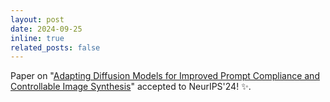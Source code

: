 ```yaml
---
layout: post
date: 2024-09-25
inline: true
related_posts: false
---
```


Paper on "[Adapting Diffusion Models for Improved Prompt Compliance and Controllable Image Synthesis](https://proceedings.neurips.cc/paper_files/paper/2024/file/0d3090c00d6e877c6e7267efe2734e1b-Paper-Conference.pdf)" accepted to NeurIPS'24! :sparkles:.

